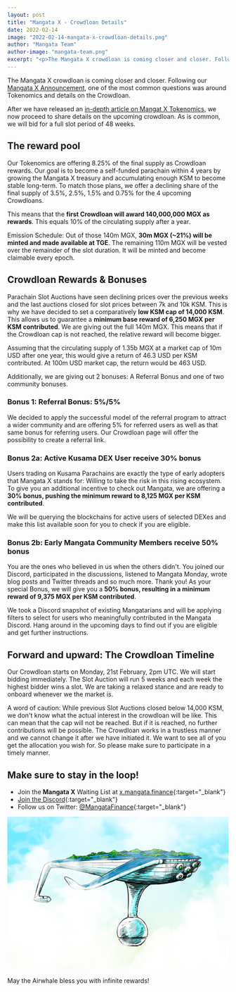 ```yaml
---
layout: post
title: "Mangata X - Crowdloan Details"
date: 2022-02-14
image: "2022-02-14-mangata-x-crowdloan-details.png"
author: "Mangata Team"
author-image: "mangata-team.png"
excerpt: "<p>The Mangata X crowdloan is coming closer and closer. Following our Mangata X Announcement, one of the most common questions was around Tokenomics and details on the Crowdloan. After we have released an in-depth article on Mangat X Tokenomics, we now proceed to share details on the upcoming crowdloan. As is common, we will bid for a full slot period of 48 weeks.</p>"
---
```


The Mangata X crowdloan is coming closer and closer. Following our [Mangata X Announcement](https://blog.mangata.finance/blog/2021-12-21-introducing-mangata-x/), one of the most common questions was around Tokenomics and details on the Crowdloan.

After we have released an [in-depth article on Mangat X Tokenomics](https://blog.mangata.finance/blog/2022-01-21-the-mangata-playbook-part-3-tokenomics/), we now proceed to share details on the upcoming crowdloan. As is common, we will bid for a full slot period of 48 weeks.

## The reward pool
Our Tokenomics are offering 8.25% of the final supply as Crowdloan rewards. Our goal is to become a self-funded parachain within 4 years by growing the Mangata X treasury and accumulating enough KSM to become stable long-term. To match those plans, we offer a declining share of the final supply of 3.5%, 2.5%, 1.5% and 0.75% for the 4 upcoming Crowdloans.

This means that the **first Crowdloan will award 140,000,000 MGX as rewards**. This equals 10% of the circulating supply after a year.

Emission Schedule: Out of those 140m MGX, **30m MGX (~21%) will be minted and made available at TGE**. The remaining 110m MGX will be vested over the remainder of the slot duration. It will be minted and become claimable every epoch.

## Crowdloan Rewards & Bonuses
Parachain Slot Auctions have seen declining prices over the previous weeks and the last auctions closed for slot prices between 7k and 10k KSM. This is why we have decided to set a comparatively **low KSM cap of 14,000 KSM**. This allows us to guarantee a **minimum base reward of 6,250 MGX per KSM contributed**. We are giving out the full 140m MGX. This means that if the Crowdloan cap is not reached, the relative reward will become bigger.

Assuming that the circulating supply of 1.35b MGX at a market cap of 10m USD after one year, this would give a return of 46.3 USD per KSM contributed. At 100m USD market cap, the return would be 463 USD.

Additionally, we are giving out 2 bonuses: A Referral Bonus and one of two community bonuses.

### Bonus 1: Referral Bonus: 5%/5%
We decided to apply the successful model of the referral program to attract a wider community and are offering 5% for referred users as well as that same bonus for referring users. Our Crowdloan page will offer the possibility to create a referral link.

### Bonus 2a: Active Kusama DEX User receive 30% bonus
Users trading on Kusama Parachains are exactly the type of early adopters that Mangata X stands for: Willing to take the risk in this rising ecosystem. To give you an additional incentive to check out Mangata, we are offering a **30% bonus, pushing the minimum reward to 8,125 MGX per KSM contributed**.

We will be querying the blockchains for active users of selected DEXes and make this list available soon for you to check if you are eligible.

### Bonus 2b: Early Mangata Community Members receive 50% bonus
You are the ones who believed in us when the others didn't. You joined our Discord, participated in the discussions, listened to Mangata Monday, wrote blog posts and Twitter threads and so much more. Thank you!
As your special Bonus, we will give you a **50% bonus, resulting in a minimum reward of 9,375 MGX per KSM contributed**.

We took a Discord snapshot of existing Mangatarians and will be applying filters to select for users who meaningfully contributed in the Mangata Discord. Hang around in the upcoming days to find out if you are eligible and get further instructions.

## Forward and upward: The Crowdloan Timeline

Our Crowdloan starts on Monday, 21st February, 2pm UTC. We will start bidding immediately. The Slot Auction will run 5 weeks and each week the highest bidder wins a slot. We are taking a relaxed stance and are ready to onboard whenever we the market is.

A word of caution: While previous Slot Auctions closed below 14,000 KSM, we don't know what the actual interest in the crowdloan will be like. This can mean that the cap will not be reached. But if it is reached, no further contributions will be possible. The Crowdloan works in a trustless manner and we cannot change it after we have initiated it. We want to see all of you get the allocation you wish for. So please make sure to participate in a timely manner. 

## Make sure to stay in the loop!
- Join the **Mangata X** Waiting List at [x.mangata.finance](https://x.mangata.finance/){:target="\_blank"}
- [Join the Discord](https://discord.gg/mangata){:target="\_blank"}
- Follow us on Twitter: [@MangataFinance](https://twitter.com/MangataFinance){:target="\_blank"}

![May the Airwhale bless you with infinite rewards!](/assets/posts/airwhale.jpg)

May the Airwhale bless you with infinite rewards!